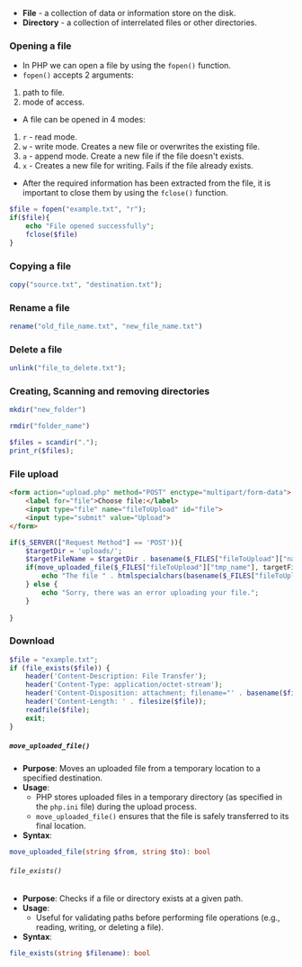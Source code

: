 - **File** - a collection of data or information store on the disk.
- **Directory** - a collection of interrelated files or other directories.

### **Opening a file**

- In PHP we can open a file by using the `fopen()` function.
- `fopen()` accepts 2 arguments:
1. path to file.
2. mode of access.

- A file can be opened in 4 modes:
1. `r` - read mode. 
2. `w` - write mode. Creates a new file or overwrites the existing file.
3. `a` - append mode. Create a new file if the file doesn't exists.
4. `x` - Creates a new file for writing. Fails if the file already exists.


- After the required information has been extracted from the file, it is important to close them by using the `fclose()` function.
```php
$file = fopen("example.txt", "r");
if($file){
	echo "File opened successfully";
	fclose($file)
}
```


### **Copying a file**

```php
copy("source.txt", "destination.txt");
```

### **Rename a file**

```php
rename("old_file_name.txt", "new_file_name.txt")
```

### **Delete a file**

```php
unlink("file_to_delete.txt");
```

### **Creating, Scanning and removing directories**
```php
mkdir("new_folder")
```

```php
rmdir("folder_name")
```

```php
$files = scandir(".");
print_r($files);
```

### **File upload**
```html
<form action="upload.php" method="POST" enctype="multipart/form-data">
	<label for="file">Choose file:</label>
	<input type="file" name="fileToUpload" id="file">
	<input type="submit" value="Upload">
</form>
```

```php
if($_SERVER(["Request Method"] == 'POST')){
	$targetDir = 'uploads/';
	$targetFileName = $targetDir . basename($_FILES["fileToUpload"]["name"]);
	if(move_uploaded_file($_FILES["fileToUpload"]["tmp_name"], targetFile)){
		echo "The file " . htmlspecialchars(basename($_FILES["fileToUpload"]["name"])) . " has been uploaded.";
    } else {
        echo "Sorry, there was an error uploading your file.";
    }
	
}
```

### **Download**

```php
$file = "example.txt";
if (file_exists($file)) {
    header('Content-Description: File Transfer');
    header('Content-Type: application/octet-stream');
    header('Content-Disposition: attachment; filename="' . basename($file) . '"');
    header('Content-Length: ' . filesize($file));
    readfile($file);
    exit;
}
```

##### `move_uploaded_file()`
- **Purpose**: Moves an uploaded file from a temporary location to a specified destination.
- **Usage**:
    - PHP stores uploaded files in a temporary directory (as specified in the `php.ini` file) during the upload process.
    - `move_uploaded_file()` ensures that the file is safely transferred to its final location.
- **Syntax**:
```php
move_uploaded_file(string $from, string $to): bool
```


###### `file_exists()`

- **Purpose**: Checks if a file or directory exists at a given path.
- **Usage**:
    - Useful for validating paths before performing file operations (e.g., reading, writing, or deleting a file).
- **Syntax**:
```php
file_exists(string $filename): bool
```
